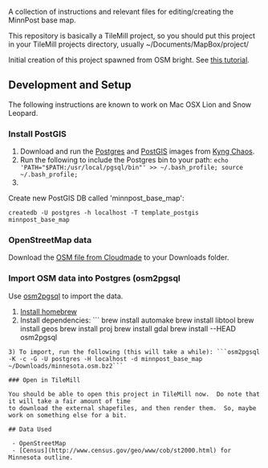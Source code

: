 A collection of instructions and relevant files for editing/creating the MinnPost base map.

This repository is basically a TileMill project, so you should put this project in your
TileMill projects directory, usually ~/Documents/MapBox/project/

Initial creation of this project spawned from OSM bright.  See [this tutorial](http://mapbox.com/tilemill/docs/guides/osm-bright-mac-quickstart/).

## Development and Setup

The following instructions are known to work on Mac OSX Lion and Snow Leopard.

### Install PostGIS

1) Download and run the [Postgres](http://www.kyngchaos.com/files/software/postgresql/PostgreSQL-9.1.2-1.dmg) and [PostGIS](http://www.kyngchaos.com/files/software/postgresql/PostGIS-1.5.3-2.dmg) images from [Kyng Chaos](http://www.kyngchaos.com/software/postgres).
2) Run the following to include the Postgres bin to your path: ```echo 'PATH="$PATH:/usr/local/pgsql/bin"' >> ~/.bash_profile; source ~/.bash_profile;```
3) 


Create new PostGIS DB called 'minnpost_base_map':

```createdb -U postgres -h localhost -T template_postgis minnpost_base_map```

### OpenStreetMap data

Download the [OSM file from Cloudmade](http://downloads.cloudmade.com/americas/northern_america/united_states/minnesota/minnesota.osm.bz2) to your Downloads folder.

### Import OSM data into Postgres (osm2pgsql

Use [osm2pgsql](https://wiki.openstreetmap.org/wiki/Osm2pgsql#Mac_OS_X) to import the data.

1) [Install homebrew](https://github.com/mxcl/homebrew/wiki/installation)
2) Install dependencies: ```
brew install automake
brew install libtool
brew install geos
brew install proj
brew install gdal
brew install --HEAD osm2pgsql
```
3) To import, run the following (this will take a while): ```osm2pgsql -K -c -G -U postgres -H localhost -d minnpost_base_map ~/Downloads/minnesota.osm.bz2```

### Open in TileMill

You should be able to open this project in TileMill now.  Do note that it will take a fair amount of time
to download the external shapefiles, and then render them.  So, maybe work on something else for a bit.

## Data Used

 - OpenStreetMap
 - [Census](http://www.census.gov/geo/www/cob/st2000.html) for Minnesota outline.